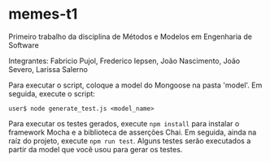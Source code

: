 # memes-t1
Primeiro trabalho da disciplina de Métodos e Modelos em Engenharia de Software


Integrantes: Fabricio Pujol, Frederico Iepsen, João Nascimento, João Severo, Larissa Salerno 

Para executar o script, coloque a model do Mongoose na pasta 'model'. Em seguida, execute o script:

```user$ node generate_test.js <model_name>```

Para executar os testes gerados, execute ```npm install``` para instalar o framework Mocha e a biblioteca de asserções Chai.
Em seguida, ainda na raíz do projeto, execute ```npm run test```. Alguns testes serão executados a partir da model que você
usou para gerar os testes.
